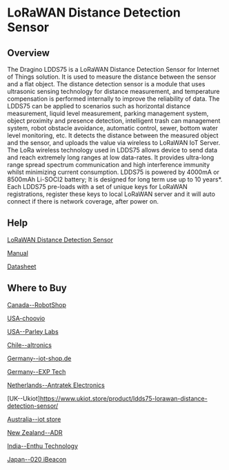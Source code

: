 # LoRaWAN Distance Detection Sensor

## Overview
The Dragino LDDS75 is a LoRaWAN Distance Detection Sensor for Internet of Things solution.
It is used to measure the distance between the sensor and a flat object. The distance
detection sensor is a module that uses ultrasonic sensing technology for distance
measurement, and temperature compensation is performed internally to improve the
reliability of data. The LDDS75 can be applied to scenarios such as horizontal distance
measurement, liquid level measurement, parking management system, object proximity and
presence detection, intelligent trash can management system, robot obstacle avoidance,
automatic control, sewer, bottom water level monitoring, etc.
It detects the distance between the measured object and the sensor, and uploads the value
via wireless to LoRaWAN IoT Server.
The LoRa wireless technology used in LDDS75 allows device to send data and reach
extremely long ranges at low data-rates. It provides ultra-long range spread spectrum
communication and high interference immunity whilst minimizing current consumption.
LDDS75 is powered by 4000mA or 8500mAh Li-SOCI2 battery; It is designed for long term
use up to 10 years*.
Each LDDS75 pre-loads with a set of unique keys for LoRaWAN registrations, register these
keys to local LoRaWAN server and it will auto connect if there is network coverage, after
power on.


## Help
[LoRaWAN Distance Detection Sensor](https://www.dragino.com/products/distance-level-sensor/item/161-ldds75.html)

[Manual](https://www.dragino.com/downloads/downloads/LoRa_End_Node/LDDS75/LoRaWAN_LDDS75_User%20Manual_v1.5.pdf)

[Datasheet](https://www.dragino.com/downloads/downloads/LoRa_End_Node/LDDS75/Datasheet_LDDS75_LoRaWAN_Distance_Detection_Sensor.pdf)


## Where to Buy

[Canada--RobotShop](https://www.robotshop.com/en/dragino-ldds75-lorawan-distance-detection-sensor-915-mhz.html)

[USA-choovio](https://www.choovio.com/product/ldds75-lorawan-distance-detection-sensor/)

[USA--Parley Labs](https://shop.parleylabs.com/collections/dragino)

[Chile--altronics](https://altronics.cl/index.php?route=product/search&search=dragino)

[Germany--iot-shop.de](https://iot-shop.de/shop/product/dg-ldds75-dragino-lorawan-distance-detection-sensor-4863?category=105&search=LDDS75#attr=3875,3949,3951,3950,3947,3876,3948,3874,3870,3946)

[Germany--EXP Tech](https://www.exp-tech.de/plattformen/lora/9966/lorawan-distance-detection-sensor)

[Netherlands--Antratek Electronics](https://www.antratek.nl/ldds75-lorawan-distance-detection-sensor-8500mah)

[UK--Ukiot]https://www.ukiot.store/product/ldds75-lorawan-distance-detection-sensor/

[Australia--iot store](https://www.iot-store.com.au/products/ldds75-lorawan-waterproof-distance-detection-sensor?_pos=1&_sid=9b2086751&_ss=r)

[New Zealand--ADR](https://www.adriley.co.nz/products-and-services/iot-range/lorawan-devices)

[India--Enthu Technology](https://www.enthutech.in/zh_HK/shop/product/lorawan-distance-detection-sensor-ldds75-712)

[Japan--020 iBeacon](https://www.thethingsnetwork.org/device-repository/devices/dragino/ldds75/)

